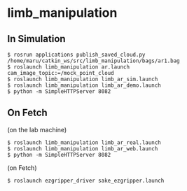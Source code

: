 # limb_manipulation
## In Simulation  
```
$ rosrun applications publish_saved_cloud.py /home/maru/catkin_ws/src/limb_manipulation/bags/ar1.bag  
$ roslaunch limb_manipulation ar.launch cam_image_topic:=/mock_point_cloud  
$ roslaunch limb_manipulation limb_ar_sim.launch  
$ roslaunch limb_manipulation limb_ar_demo.launch  
$ python -m SimpleHTTPServer 8082  
```

## On Fetch  
(on the lab machine)
```
$ roslaunch limb_manipulation limb_ar_real.launch  
$ roslaunch limb_manipulation limb_ar_web.launch  
$ python -m SimpleHTTPServer 8082  
```
(on Fetch)  
```
$ roslaunch ezgripper_driver sake_ezgripper.launch  
```